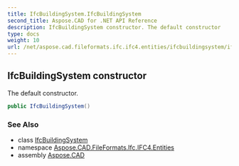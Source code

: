 ```yaml
---
title: IfcBuildingSystem.IfcBuildingSystem
second_title: Aspose.CAD for .NET API Reference
description: IfcBuildingSystem constructor. The default constructor
type: docs
weight: 10
url: /net/aspose.cad.fileformats.ifc.ifc4.entities/ifcbuildingsystem/ifcbuildingsystem/
---
```

## IfcBuildingSystem constructor

The default constructor.

```csharp
public IfcBuildingSystem()
```

### See Also

* class [IfcBuildingSystem](../)
* namespace [Aspose.CAD.FileFormats.Ifc.IFC4.Entities](../../ifcbuildingsystem/)
* assembly [Aspose.CAD](../../../)


